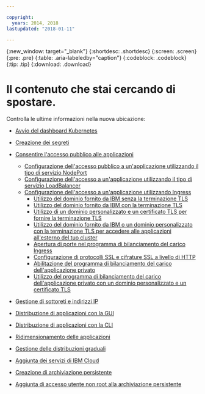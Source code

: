 ```yaml
---

copyright:
  years: 2014, 2018
lastupdated: "2018-01-11"

---
```


{:new_window: target="_blank"}
{:shortdesc: .shortdesc}
{:screen: .screen}
{:pre: .pre}
{:table: .aria-labeledby="caption"}
{:codeblock: .codeblock}
{:tip: .tip}
{:download: .download}


# Il contenuto che stai cercando di spostare.

Controlla le ultime informazioni nella nuova ubicazione:
- [Avvio del dashboard Kubernetes](cs_app.html#cli_dashboard)
- [Creazione dei segreti](cs_app.html#secrets)
- [Consentire l'accesso pubblico alle applicazioni](cs_network_planning.html#planning)
  - [Configurazione dell'accesso pubblico a un'applicazione utilizzando il tipo di servizio NodePort](cs_nodeport.html#config)
  - [Configurazione dell'accesso a un'applicazione utilizzando il tipo di servizio LoadBalancer](cs_loadbalancer.html#config)
  - [Configurazione dell'accesso a un'applicazione utilizzando Ingress](cs_ingress.html#config)
    - [Utilizzo del dominio fornito da IBM senza la terminazione TLS](cs_ingress.html#ibm_domain)
    - [Utilizzo del dominio fornito da IBM con la terminazione TLS](cs_ingress.html#ibm_domain_cert)
    - [Utilizzo di un dominio personalizzato e un certificato TLS per fornire la terminazione TLS](cs_ingress.html#custom_domain_cert)
    - [Utilizzo del dominio fornito da IBM o un dominio personalizzato con la terminazione TLS per accedere alle applicazioni all'esterno del tuo cluster](cs_ingress.html#external_endpoint)
    - [Apertura di porte nel programma di bilanciamento del carico Ingress](cs_ingress.html#opening_ingress_ports)
    - [Configurazione di protocolli SSL e cifrature SSL a livello di HTTP](cs_ingress.html#ssl_protocols_ciphers)
    - [Abilitazione del programma di bilanciamento del carico dell'applicazione privato](cs_ingress.html#private_ingress)
    - [Utilizzo del programma di bilanciamento del carico dell'applicazione privato  con un dominio personalizzato e un certificato TLS](cs_ingress.html#private_ingress_tls)
- [Gestione di sottoreti e indirizzi IP](cs_subnets.html#manage)
  
- [Distribuzione di applicazioni con la GUI](cs_app.html#app_ui)
- [Distribuzione di applicazioni con la CLI](cs_app.html#app_cli)
- [Ridimensionamento delle applicazioni](cs_app.html#app_scaling)
- [Gestione delle distribuzioni graduali](cs_app.html#app_rolling)
- [Aggiunta dei servizi di IBM Cloud](cs_integrations.html#adding_app)
- [Creazione di archiviazione persistente](cs_storage.html#create)
- [Aggiunta di accesso utente non root alla archiviazione persistente](cs_storage.html#nonroot)

